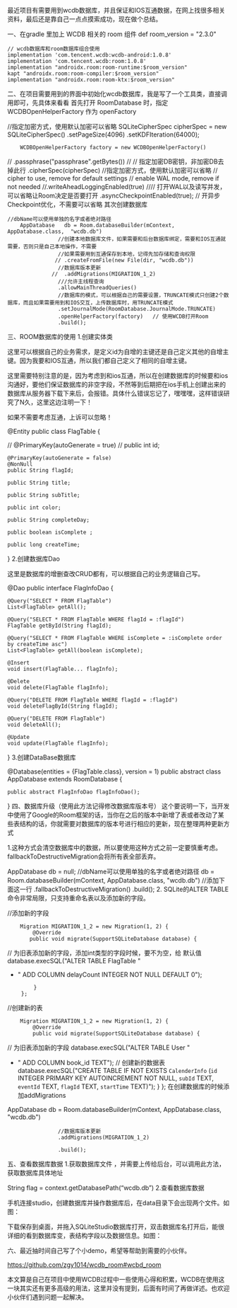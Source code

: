 # ​

最近项目有需要用到wcdb数据库，并且保证和IOS互通数据，在网上找很多相关资料，最后还是靠自己一点点摸索成功，现在做个总结。

一、在gradle 里加上 WCDB 相关的 room 组件
def room_version = "2.3.0"

    // wcdb数据库和room数据库组合使用
    implementation 'com.tencent.wcdb:wcdb-android:1.0.8'
    implementation 'com.tencent.wcdb:room:1.0.8'
    implementation "androidx.room:room-runtime:$room_version"
    kapt "androidx.room:room-compiler:$room_version"
    implementation "androidx.room:room-ktx:$room_version"

二、在项目需要用到的界面中初始化wcdb数据库，我是写了一个工具类，直接调用即可，先具体来看看
首先打开 RoomDatabase 时，指定 WCDBOpenHelperFactory 作为 openFactory

//指定加密方式，使用默认加密可以省略
SQLiteCipherSpec cipherSpec = new SQLiteCipherSpec()
.setPageSize(4096)
.setKDFIteration(64000);

        WCDBOpenHelperFactory factory = new WCDBOpenHelperFactory()
//                  .passphrase("passphrase".getBytes())  // // 指定加密DB密钥，非加密DB去掉此行
.cipherSpec(cipherSpec)  //指定加密方式，使用默认加密可以省略
// cipher to use, remove for default settings
// enable WAL mode, remove if not needed
//.writeAheadLoggingEnabled(true)   //// 打开WAL以及读写并发，可以省略让Room决定是否要打开
.asyncCheckpointEnabled(true);        // 开异步Checkpoint优化，不需要可以省略
其次创建数据库

    //dbName可以使用单独的名字或者绝对路径
        AppDatabase   db = Room.databaseBuilder(mContext, AppDatabase.class,  "wcdb.db")
                    //创建本地数据库文件，如果需要和后台数据库绑定，需要和IOS互通就需要，否则只是自己本地操作，不需要
                    //如果需要用到互通保存到本地，记得先加存储和查询权限
                   // .createFromFile(new File(dir, "wcdb.db"))
                    //数据库版本更新
                  //  .addMigrations(MIGRATION_1_2)
                    ///允许主线程查询
                    .allowMainThreadQueries()
                    //数据库的模式，可以根据自己的需要设置，TRUNCATE模式只创建2个数据库，而且如果需要用到和IOS交互，上传数据库时，用TRUNCATE模式
                    .setJournalMode(RoomDatabase.JournalMode.TRUNCATE)
                    .openHelperFactory(factory)   // 使用WCDB打开Room
                    .build();
三、ROOM数据库的使用
1.创建实体类

这里可以根据自己的业务需求，是定义id为自增的主键还是自己定义其他的自增主键。因为我要和IOS互通，所以我们都自己定义了相同的自增主键。

这里需要特别注意的是，因为考虑到和ios互通，所以在创建数据库的时候要和ios沟通好，要他们保证数据库的非空字段，不然等到后期把在ios手机上创建出来的数据库从服务器下载下来后，会报错。具体什么错误忘记了，嘿嘿嘿，这样错误研究了N久，这里这边注明一下！

如果不需要考虑互通，上诉可以忽略！

@Entity
public class FlagTable {

//    @PrimaryKey(autoGenerate = true)
//    public int id;

    @PrimaryKey(autoGenerate = false)
    @NonNull
    public String flagId;

    public String title;

    public String subTitle;

    public int color;

    public String completeDay;

    public boolean isComplete ;

    public long createTime;


}
2.创建数据库Dao

这里是数据库的增删查改CRUD都有，可以根据自己的业务逻辑自己写。


@Dao
public interface FlagInfoDao {

    @Query("SELECT * FROM FlagTable")
    List<FlagTable> getAll();

    @Query("SELECT * FROM FlagTable WHERE flagId = :flagId")
    FlagTable getById(String flagId);

    @Query("SELECT * FROM FlagTable WHERE isComplete = :isComplete order by createTime asc")
    List<FlagTable> getAll(boolean isComplete);

    @Insert
    void insert(FlagTable... flagInfo);

    @Delete
    void delete(FlagTable flagInfo);

    @Query("DELETE FROM FlagTable WHERE flagId = :flagId")
    void deleteFlagById(String flagId);

    @Query("DELETE FROM FlagTable")
    void deleteAll();

    @Update
    void update(FlagTable flagInfo);
}
3.创建DataBase数据库

@Database(entities = {FlagTable.class}, version = 1)
public abstract class AppDatabase extends RoomDatabase {

    public abstract FlagInfoDao flagInfoDao();


}
四、数据库升级（使用此方法记得修改数据库版本号）
这个要说明一下，当开发中使用了Google的Room框架的话，当你在之后的版本中新增了表或者改动了某些表结构的话，你就需要对数据库的版本号进行相应的更新，现在整理两种更新方式

1.这种方式会清空数据库中的数据，所以要使用这种方式之前一定要慎重考虑。fallbackToDestructiveMigration会将所有表全部丢弃。



AppDatabase db = null;
//dbName可以使用单独的名字或者绝对路径
db = Room.databaseBuilder(mContext, AppDatabase.class,  "wcdb.db")
//添加下面这一行
.fallbackToDestructiveMigration()
.build();
2. SQLite的ALTER TABLE命令非常局限，只支持重命名表以及添加新的字段。

//添加新的字段

        Migration MIGRATION_1_2 = new Migration(1, 2) {
            @Override
           public void migrate(SupportSQLiteDatabase database) {
//                    为旧表添加新的字段，添加int类型的字段时候，要不为空，给 默认值
database.execSQL("ALTER TABLE FlagTable "
+ " ADD COLUMN delayCount INTEGER NOT NULL DEFAULT 0");

           }
       };
//创建新的表


        Migration MIGRATION_1_2 = new Migration(1, 2) {
            @Override
            public void migrate(SupportSQLiteDatabase database) {
//                    为旧表添加新的字段
database.execSQL("ALTER TABLE User "
+ " ADD COLUMN book_id TEXT");
//                创建新的数据表
database.execSQL("CREATE TABLE IF NOT EXISTS `CalenderInfo` (`id` INTEGER PRIMARY KEY AUTOINCREMENT NOT NULL, `subId` TEXT, `eventId` TEXT, `flagId` TEXT, `startTime` TEXT)");
}
};
在创建数据库的时候添加addMigrations

AppDatabase   db = Room.databaseBuilder(mContext, AppDatabase.class,  "wcdb.db")

                    //数据库版本更新
                    .addMigrations(MIGRATION_1_2)
               
                    .build();
五、查看数据库数据
1.获取数据库文件 ，并需要上传给后台，可以调用此方法，获取数据库具体地址

String  flag = context.getDatabasePath(“wcdb.db”)
2.查看数据库数据

手机连接studio，创建数据库并操作数据库后，在data目录下会出现两个文件。如图：



下载保存到桌面，并拖入SQLiteStudio数据库打开，双击数据库名打开后，能很详细的看到数据库变，表结构字段以及数据信息。如图：



六、最近抽时间自己写了个小demo，希望等帮助到需要的小伙伴。

https://github.com/zgy1014/wcdb_room#wcbd_room

本文算是自己在项目中使用WCDB过程中一些使用心得和积累，WCDB在使用这一块其实还有更多高级的用法，这里并没有提到，后面有时间了再做详述。也欢迎小伙伴们遇到问题一起解决。

​